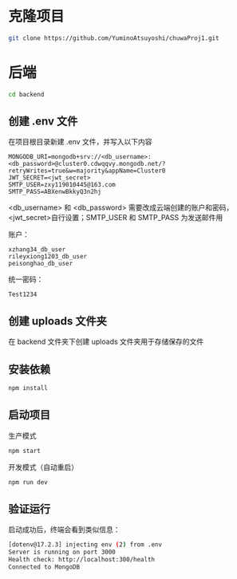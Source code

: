# 克隆项目

```bash
git clone https://github.com/YuminoAtsuyoshi/chuwaProj1.git
```

# 后端

```bash
cd backend
```

## 创建 .env 文件

在项目根目录新建 .env 文件，并写入以下内容

```
MONGODB_URI=mongodb+srv://<db_username>:<db_password>@cluster0.cdwqqvy.mongodb.net/?retryWrites=true&w=majority&appName=Cluster0
JWT_SECRET=<jwt_secret>
SMTP_USER=zxy119010445@163.com
SMTP_PASS=ABXenwBkkyQ3n2hj
```

<db_username> 和 <db_password> 需要改成云端创建的账户和密码，<jwt_secret>自行设置；SMTP_USER 和 SMTP_PASS 为发送邮件用

账户：

```
xzhang34_db_user
rileyxiong1203_db_user
peisonghao_db_user
```

统一密码：

```
Test1234
```

## 创建 uploads 文件夹

在 backend 文件夹下创建 uploads 文件夹用于存储保存的文件

## 安装依赖

```bash
npm install
```

## 启动项目

生产模式

```bash
npm start
```

开发模式（自动重启）

```bash
npm run dev
```

## 验证运行

启动成功后，终端会看到类似信息：

```bash
[dotenv@17.2.3] injecting env (2) from .env
Server is running on port 3000
Health check: http://localhost:300/health
Connected to MongoDB
```
